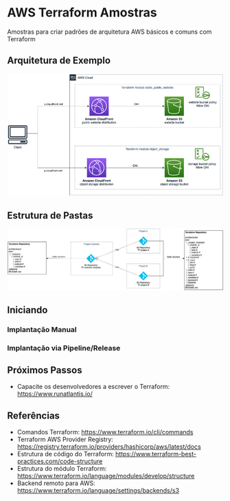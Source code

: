 # AWS Terraform Amostras

Amostras para criar padrões de arquitetura AWS básicos e comuns com Terraform

## Arquitetura de Exemplo

![architecture](images/sample-architecture.jpg)

## Estrutura de Pastas

![project](images/projects.jpg)

## Iniciando

### Implantação Manual

### Implantação via Pipeline/Release

## Próximos Passos

- Capacite os desenvolvedores a escrever o Terraform: https://www.runatlantis.io/

## Referências

- Comandos Terraform: https://www.terraform.io/cli/commands
- Terraform AWS Provider Registry: https://registry.terraform.io/providers/hashicorp/aws/latest/docs
- Estrutura de código do Terraform: https://www.terraform-best-practices.com/code-structure
- Estrutura do módulo Terraform: https://www.terraform.io/language/modules/develop/structure
- Backend remoto para AWS: https://www.terraform.io/language/settings/backends/s3
